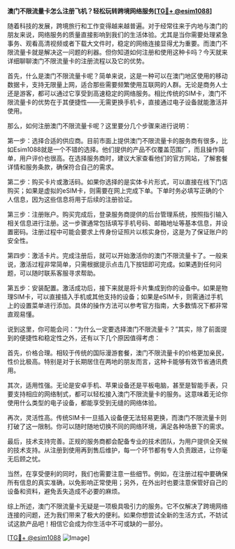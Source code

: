**澳门不限流量卡怎么注册飞机？轻松玩转跨境网络服务[[TG💪+ @esim1088](https://t.me/s/esim1088)]**

随着科技的发展，跨境旅行和工作变得越来越普遍。对于经常往来于内地与澳门的朋友来说，网络服务的质量直接影响到我们的生活体验。尤其是当你需要处理紧急事务、观看高清视频或者下载大文件时，稳定的网络连接显得尤为重要。而澳门不限流量卡就是解决这一问题的利器。但你知道如何注册和使用这种卡吗？今天就来详细聊聊澳门不限流量卡的注册流程以及它的优势。

首先，什么是澳门不限流量卡呢？简单来说，这是一种可以在澳门地区使用的移动数据卡，支持无限量上网，适合那些需要频繁使用互联网的人群。无论是商务人士还是游客，都可以通过它享受到高速稳定的网络服务。相比传统的SIM卡，澳门不限流量卡的优势在于其便捷性——无需更换手机卡，直接通过电子设备就能激活并使用。

那么，如何注册澳门不限流量卡呢？这里要分几个步骤来进行说明：

第一步：选择合适的供应商。目前市面上提供澳门不限流量卡的服务商有很多，比如Esim1088就是一个不错的选择。他们提供的产品不仅覆盖范围广，而且操作简单，用户评价也很高。在选择服务商时，建议大家查看他们的官方网站，了解套餐详情和服务条款，确保符合自己的需求。

第二步：购买卡片或激活码。如果你选择的是实体卡片形式，可以直接在线下门店购买；如果是虚拟的eSIM卡，则需要在网上完成下单。下单时务必填写正确的个人信息，因为这些信息将用于后续的注册验证。

第三步：注册账户。购买完成后，登录服务商提供的后台管理系统，按照指引输入相关信息进行注册。这一步骤通常包括填写手机号码、邮箱地址等基本信息，并设置密码。注册过程中可能会要求上传身份证照片以核实身份，这是为了保证账户的安全性。

第四步：激活卡片。完成注册后，就可以开始激活你的澳门不限流量卡了。一般来说，激活过程非常简单，只需根据提示点击几下按钮即可完成。如果遇到任何问题，可以随时联系客服寻求帮助。

第五步：安装配置。激活成功后，接下来就是将卡片集成到你的设备中。如果是物理SIM卡，可以直接插入手机或其他支持的设备；如果是eSIM卡，则需通过手机上的设置菜单进行添加。具体的操作方法可以参考官方指南，大多数情况下都非常直观易懂。

说到这里，你可能会问：“为什么一定要选择澳门不限流量卡？”其实，除了前面提到的便捷性和稳定性之外，还有以下几个原因值得考虑：

首先，价格合理。相较于传统的国际漫游套餐，澳门不限流量卡的价格更加亲民，性价比极高。特别是对于长期居住在两地的朋友而言，这种卡能够有效节省通讯费用。

其次，适用性强。无论是安卓手机、苹果设备还是平板电脑，甚至是智能手表，只要支持相应的网络制式，都可以轻松接入澳门不限流量卡的服务。这意味着无论你使用什么类型的电子设备，都能享受到无缝的网络体验。

再次，灵活性高。传统SIM卡一旦插入设备便无法轻易更换，而澳门不限流量卡则打破了这一限制。你可以随时随地切换不同的网络环境，满足各种场景下的需求。

最后，技术支持完善。正规的服务商都会配备专业的技术团队，为用户提供全天候的技术支持。从注册到使用再到售后维护，每一个环节都有专人负责跟进，让你毫无后顾之忧。

当然，在享受便利的同时，我们也需要注意一些细节。例如，在注册过程中要确保所有信息的真实准确，以免影响正常使用；另外，在外出时也要注意保管好自己的设备和资料，避免丢失造成不必要的麻烦。

综上所述，澳门不限流量卡无疑是一项极具吸引力的服务。它不仅解决了跨境网络连接的问题，还为我们带来了极大的便利。如果你想尝试全新的生活方式，不妨试试这款产品吧！相信它会成为你生活中不可或缺的一部分。

[[TG💪+ @esim1088](https://t.me/s/esim1088) ![Image](https://i.postimg.cc/4NQfJmqS/Snipaste-2025-05-13-00-14-12.png)]